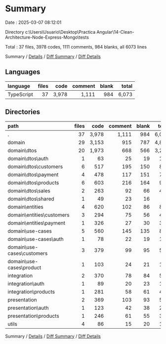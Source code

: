 # Summary

Date : 2025-03-07 08:12:01

Directory c:\\Users\\Usuario\\Desktop\\Practica Angular\\14-Clean-Architecture-Node-Express-Mongo\\tests

Total : 37 files,  3978 codes, 1111 comments, 984 blanks, all 6073 lines

Summary / [Details](details.md) / [Diff Summary](diff.md) / [Diff Details](diff-details.md)

## Languages
| language | files | code | comment | blank | total |
| :--- | ---: | ---: | ---: | ---: | ---: |
| TypeScript | 37 | 3,978 | 1,111 | 984 | 6,073 |

## Directories
| path | files | code | comment | blank | total |
| :--- | ---: | ---: | ---: | ---: | ---: |
| . | 37 | 3,978 | 1,111 | 984 | 6,073 |
| domain | 29 | 3,153 | 915 | 787 | 4,855 |
| domain\\dtos | 20 | 1,973 | 668 | 566 | 3,207 |
| domain\\dtos\\auth | 1 | 63 | 25 | 19 | 107 |
| domain\\dtos\\customers | 6 | 517 | 195 | 150 | 862 |
| domain\\dtos\\payment | 4 | 478 | 117 | 151 | 746 |
| domain\\dtos\\products | 6 | 603 | 216 | 164 | 983 |
| domain\\dtos\\sales | 2 | 263 | 92 | 66 | 421 |
| domain\\dtos\\shared | 1 | 49 | 23 | 16 | 88 |
| domain\\entities | 4 | 620 | 102 | 86 | 808 |
| domain\\entities\\customers | 3 | 294 | 75 | 56 | 425 |
| domain\\entities\\payment | 1 | 326 | 27 | 30 | 383 |
| domain\\use-cases | 5 | 560 | 145 | 135 | 840 |
| domain\\use-cases\\auth | 1 | 78 | 22 | 19 | 119 |
| domain\\use-cases\\customers | 3 | 379 | 99 | 95 | 573 |
| domain\\use-cases\\product | 1 | 103 | 24 | 21 | 148 |
| integration | 2 | 370 | 78 | 84 | 532 |
| integration\\auth | 1 | 89 | 20 | 23 | 132 |
| integration\\products | 1 | 281 | 58 | 61 | 400 |
| presentation | 2 | 369 | 103 | 93 | 565 |
| presentation\\auth | 1 | 123 | 42 | 38 | 203 |
| presentation\\products | 1 | 246 | 61 | 55 | 362 |
| utils | 4 | 86 | 15 | 20 | 121 |

Summary / [Details](details.md) / [Diff Summary](diff.md) / [Diff Details](diff-details.md)